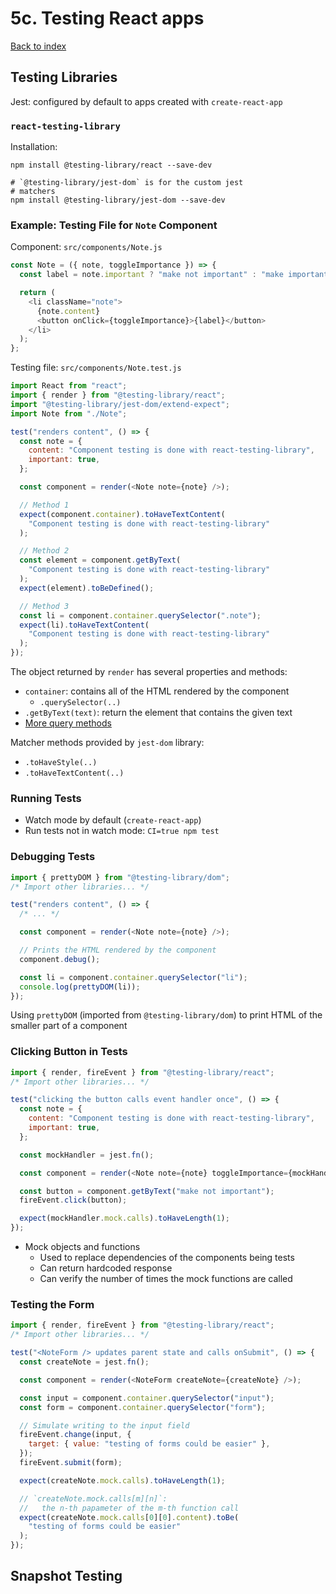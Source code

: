 # 5c. Testing React apps

[Back to index](../README.md)

## Testing Libraries

Jest: configured by default to apps created with `create-react-app`

### `react-testing-library`

Installation:

```shell
npm install @testing-library/react --save-dev

# `@testing-library/jest-dom` is for the custom jest
# matchers
npm install @testing-library/jest-dom --save-dev
```

### Example: Testing File for `Note` Component

Component: `src/components/Note.js`

```js
const Note = ({ note, toggleImportance }) => {
  const label = note.important ? "make not important" : "make important";

  return (
    <li className="note">
      {note.content}
      <button onClick={toggleImportance}>{label}</button>
    </li>
  );
};
```

Testing file: `src/components/Note.test.js`

```js
import React from "react";
import { render } from "@testing-library/react";
import "@testing-library/jest-dom/extend-expect";
import Note from "./Note";

test("renders content", () => {
  const note = {
    content: "Component testing is done with react-testing-library",
    important: true,
  };

  const component = render(<Note note={note} />);

  // Method 1
  expect(component.container).toHaveTextContent(
    "Component testing is done with react-testing-library"
  );

  // Method 2
  const element = component.getByText(
    "Component testing is done with react-testing-library"
  );
  expect(element).toBeDefined();

  // Method 3
  const li = component.container.querySelector(".note");
  expect(li).toHaveTextContent(
    "Component testing is done with react-testing-library"
  );
});
```

The object returned by `render` has several properties and methods:

- `container`: contains all of the HTML rendered by the component
  - `.querySelector(..)`
- `.getByText(text)`: return the element that contains the given text
- [More query methods](https://testing-library.com/docs/dom-testing-library/api-queries)

Matcher methods provided by `jest-dom` library:

- `.toHaveStyle(..)`
- `.toHaveTextContent(..)`

### Running Tests

- Watch mode by default (`create-react-app`)
- Run tests not in watch mode: `CI=true npm test`


### Debugging Tests

```js
import { prettyDOM } from "@testing-library/dom";
/* Import other libraries... */

test("renders content", () => {
  /* ... */

  const component = render(<Note note={note} />);

  // Prints the HTML rendered by the component
  component.debug();

  const li = component.container.querySelector("li");
  console.log(prettyDOM(li));
});
```

Using `prettyDOM` (imported from `@testing-library/dom`) to print HTML of the smaller part of a component

### Clicking Button in Tests

```js
import { render, fireEvent } from "@testing-library/react";
/* Import other libraries... */

test("clicking the button calls event handler once", () => {
  const note = {
    content: "Component testing is done with react-testing-library",
    important: true,
  };

  const mockHandler = jest.fn();

  const component = render(<Note note={note} toggleImportance={mockHandler} />);

  const button = component.getByText("make not important");
  fireEvent.click(button);

  expect(mockHandler.mock.calls).toHaveLength(1);
});
```

- Mock objects and functions
  - Used to replace dependencies of the components being tests
  - Can return hardcoded response
  - Can verify the number of times the mock functions are called

### Testing the Form

```js
import { render, fireEvent } from "@testing-library/react";
/* Import other libraries... */

test("<NoteForm /> updates parent state and calls onSubmit", () => {
  const createNote = jest.fn();

  const component = render(<NoteForm createNote={createNote} />);

  const input = component.container.querySelector("input");
  const form = component.container.querySelector("form");

  // Simulate writing to the input field
  fireEvent.change(input, {
    target: { value: "testing of forms could be easier" },
  });
  fireEvent.submit(form);

  expect(createNote.mock.calls).toHaveLength(1);

  // `createNote.mock.calls[m][n]`:
  //   the n-th papameter of the m-th function call
  expect(createNote.mock.calls[0][0].content).toBe(
    "testing of forms could be easier"
  );
});
```

## Snapshot Testing
